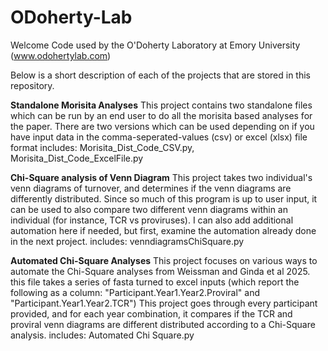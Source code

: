# ODoherty-Lab
Welcome
Code used by the O'Doherty Laboratory at Emory University (www.odohertylab.com)

Below is a short description of each of the projects that are stored in this repository. 

**Standalone Morisita Analyses**
This project contains two standalone files which can be run by an end user to do all the morisita based analyses for the paper. There are two versions which can be used depending on if you have input data in the comma-seperated-values (csv) or excel (xlsx) file format
includes: Morisita_Dist_Code_CSV.py, Morisita_Dist_Code_ExcelFile.py

**Chi-Square analysis of Venn Diagram**
This project takes two individual's venn diagrams of turnover, and determines if the venn diagrams are differently distributed. Since so much of this program is up to user input, it can be used to also compare two different venn diagrams within an individual (for instance, TCR vs proviruses).
I can also add additional automation here if needed, but first, examine the automation already done in the next project.
includes: venndiagramsChiSquare.py

**Automated Chi-Square Analyses**
This project focuses on various ways to automate the Chi-Square analyses from Weissman and Ginda et al 2025. 
this file takes a series of fasta turned to excel inputs (which report the following as a column: "Participant.Year1.Year2.Proviral" and "Participant.Year1.Year2.TCR")
This project goes through every participant provided, and for each year combination, it compares if the TCR and proviral venn diagrams are different distributed according to a Chi-Square analysis.
includes: Automated Chi Square.py
